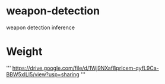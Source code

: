 # weapon-detection
weapon detection inference

# Weight

'''
https://drive.google.com/file/d/1Wj9NXaf8prIcem-qyfL9Ca-BBW5xILl5/view?usp=sharing
'''

